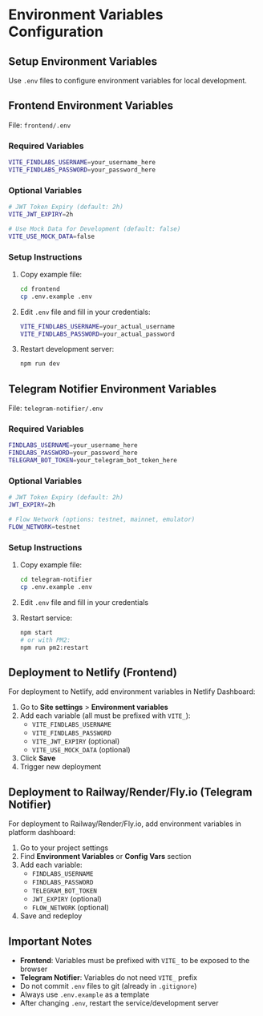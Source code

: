 # Environment Variables Configuration

## Setup Environment Variables

Use `.env` files to configure environment variables for local development.

## Frontend Environment Variables

File: `frontend/.env`

### Required Variables
```bash
VITE_FINDLABS_USERNAME=your_username_here
VITE_FINDLABS_PASSWORD=your_password_here
```

### Optional Variables
```bash
# JWT Token Expiry (default: 2h)
VITE_JWT_EXPIRY=2h

# Use Mock Data for Development (default: false)
VITE_USE_MOCK_DATA=false
```

### Setup Instructions

1. Copy example file:
   ```bash
   cd frontend
   cp .env.example .env
   ```

2. Edit `.env` file and fill in your credentials:
   ```bash
   VITE_FINDLABS_USERNAME=your_actual_username
   VITE_FINDLABS_PASSWORD=your_actual_password
   ```

3. Restart development server:
   ```bash
   npm run dev
   ```

## Telegram Notifier Environment Variables

File: `telegram-notifier/.env`

### Required Variables
```bash
FINDLABS_USERNAME=your_username_here
FINDLABS_PASSWORD=your_password_here
TELEGRAM_BOT_TOKEN=your_telegram_bot_token_here
```

### Optional Variables
```bash
# JWT Token Expiry (default: 2h)
JWT_EXPIRY=2h

# Flow Network (options: testnet, mainnet, emulator)
FLOW_NETWORK=testnet
```

### Setup Instructions

1. Copy example file:
   ```bash
   cd telegram-notifier
   cp .env.example .env
   ```

2. Edit `.env` file and fill in your credentials

3. Restart service:
   ```bash
   npm start
   # or with PM2:
   npm run pm2:restart
   ```

## Deployment to Netlify (Frontend)

For deployment to Netlify, add environment variables in Netlify Dashboard:

1. Go to **Site settings** > **Environment variables**
2. Add each variable (all must be prefixed with `VITE_`):
   - `VITE_FINDLABS_USERNAME`
   - `VITE_FINDLABS_PASSWORD`
   - `VITE_JWT_EXPIRY` (optional)
   - `VITE_USE_MOCK_DATA` (optional)
3. Click **Save**
4. Trigger new deployment

## Deployment to Railway/Render/Fly.io (Telegram Notifier)

For deployment to Railway/Render/Fly.io, add environment variables in platform dashboard:

1. Go to your project settings
2. Find **Environment Variables** or **Config Vars** section
3. Add each variable:
   - `FINDLABS_USERNAME`
   - `FINDLABS_PASSWORD`
   - `TELEGRAM_BOT_TOKEN`
   - `JWT_EXPIRY` (optional)
   - `FLOW_NETWORK` (optional)
4. Save and redeploy

## Important Notes

- **Frontend**: Variables must be prefixed with `VITE_` to be exposed to the browser
- **Telegram Notifier**: Variables do not need `VITE_` prefix
- Do not commit `.env` files to git (already in `.gitignore`)
- Always use `.env.example` as a template
- After changing `.env`, restart the service/development server

